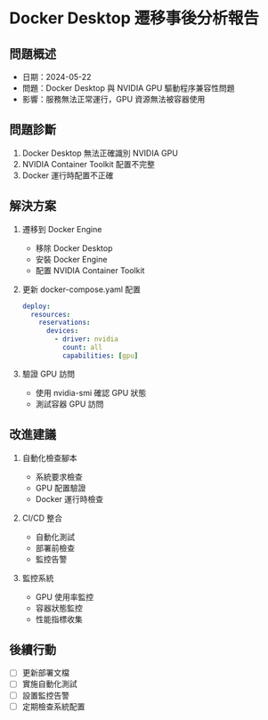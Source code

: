 # Docker Desktop 遷移事後分析報告

## 問題概述
- 日期：2024-05-22
- 問題：Docker Desktop 與 NVIDIA GPU 驅動程序兼容性問題
- 影響：服務無法正常運行，GPU 資源無法被容器使用

## 問題診斷
1. Docker Desktop 無法正確識別 NVIDIA GPU
2. NVIDIA Container Toolkit 配置不完整
3. Docker 運行時配置不正確

## 解決方案
1. 遷移到 Docker Engine
   - 移除 Docker Desktop
   - 安裝 Docker Engine
   - 配置 NVIDIA Container Toolkit

2. 更新 docker-compose.yaml 配置
   ```yaml
   deploy:
     resources:
       reservations:
         devices:
           - driver: nvidia
             count: all
             capabilities: [gpu]
   ```

3. 驗證 GPU 訪問
   - 使用 nvidia-smi 確認 GPU 狀態
   - 測試容器 GPU 訪問

## 改進建議
1. 自動化檢查腳本
   - 系統要求檢查
   - GPU 配置驗證
   - Docker 運行時檢查

2. CI/CD 整合
   - 自動化測試
   - 部署前檢查
   - 監控告警

3. 監控系統
   - GPU 使用率監控
   - 容器狀態監控
   - 性能指標收集

## 後續行動
- [ ] 更新部署文檔
- [ ] 實施自動化測試
- [ ] 設置監控告警
- [ ] 定期檢查系統配置 